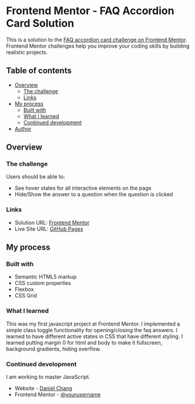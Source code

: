 # Frontend Mentor - FAQ Accordion Card Solution

This is a solution to the [FAQ accordion card challenge on Frontend Mentor](https://www.frontendmentor.io/challenges/faq-accordion-card-XlyjD0Oam). Frontend Mentor challenges help you improve your coding skills by building realistic projects. 

## Table of contents

- [Overview](#overview)
  - [The challenge](#the-challenge)
  - [Links](#links)
- [My process](#my-process)
  - [Built with](#built-with)
  - [What I learned](#what-i-learned)
  - [Continued development](#continued-development)
- [Author](#author)

## Overview

### The challenge

Users should be able to:

- See hover states for all interactive elements on the page
- Hide/Show the answer to a question when the question is clicked

### Links

- Solution URL: [Frontend Mentor](https://www.frontendmentor.io/solutions/faq-accordion-card-with-html-css-and-js-agTW-fb-K)
- Live Site URL: [GitHub Pages](https://danielchang2001.github.io/Faq-Accordian-Card/)

## My process

### Built with

- Semantic HTML5 markup
- CSS custom properties
- Flexbox
- CSS Grid

### What I learned

This was my first javascript project at Frontend Mentor. I implemented a simple class toggle functionality for opening/closing the faq answers. I learned to have different active states in CSS that have different styling. I learned putting margin 0 for html and body to make it fullscreen, background gradients, hiding overflow.

### Continued development

I am working to master JavaScript.

- Website - [Daniel Chang](https://danielchangcreations.me/)
- Frontend Mentor - [@yourusername](https://www.frontendmentor.io/profile/danielchang2001)
